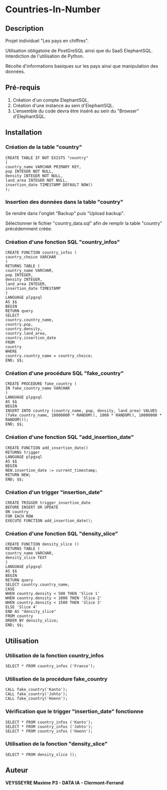 # Countries-In-Number

## **Description**

Projet individuel "Les pays en chiffres".

Utilisation obligatoire de PostGreSQL ainsi que du SaaS ElephantSQL. 
Interdiction de l'utilisation de Python.

Récolte d'informations basiques sur les pays ainsi que manipulation des données.


## **Pré-requis**

1. Création d'un compte ElephantSQL.
2. Création d'une instance au sein d'ElephantSQL.
3. L'ensemble du code devra être inséré au sein du "Browser" d'ElephantSQL.


## **Installation**

### Création de la table "country"

``` 
CREATE TABLE IF NOT EXISTS "country"
(
country_name VARCHAR PRIMARY KEY,
pop INTEGER NOT NULL,
density INTEGER NOT NULL,
land_area INTEGER NOT NULL,
insertion_date TIMESTAMP DEFAULT NOW()
); 
```

### Insertion des données dans la table "country"

Se rendre dans l'onglet "Backup" puis "Upload backup".

Sélectionner le fichier "country_data.sql" afin de remplir la table "country" précédemment créée.


### Création d'une fonction SQL "country_infos"

``` 
CREATE FUNCTION country_infos (
country_choice VARCHAR
) 
RETURNS TABLE (
country_name VARCHAR,
pop INTEGER,
density INTEGER,
land_area INTEGER,
insertion_date TIMESTAMP
) 
LANGUAGE plpgsql
AS $$
BEGIN
RETURN query
SELECT
country.country_name,
country.pop,
country.density,
country.land_area,
country.insertion_date
FROM
country
WHERE
country.country_name = country_choice;
END; $$; 
```


### Création d'une procédure SQL "fake_country"

``` 
CREATE PROCEDURE fake_country (
IN fake_country_name VARCHAR
)
LANGUAGE plpgsql
AS $$
BEGIN
INSERT INTO country (country_name, pop, density, land_area) VALUES (fake_country_name, 10000000 * RANDOM(), 1000 * RANDOM(), 10000000 * RANDOM());
END; $$; 
```


### Création d'une fonction SQL "add_insertion_date"

``` 
CREATE FUNCTION add_insertion_date()
RETURNS trigger 
LANGUAGE plpgsql
AS $$
BEGIN
NEW.insertion_date := current_timestamp;
RETURN NEW;
END; $$; 
```


### Création d'un trigger "insertion_date"

``` 
CREATE TRIGGER trigger_insertion_date
BEFORE INSERT OR UPDATE
ON country
FOR EACH ROW
EXECUTE FUNCTION add_insertion_date(); 
```


### Création d'une fonction SQL "density_slice"

``` 
CREATE FUNCTION density_slice ()
RETURNS TABLE (
country_name VARCHAR,
density_slice TEXT
)
LANGUAGE plpgsql
AS $$
BEGIN
RETURN query
SELECT country.country_name,
CASE
WHEN country.density < 500 THEN 'Slice 1'
WHEN country.density < 1000 THEN 'Slice 2'
WHEN country.density < 1500 THEN 'Slice 3'
ELSE 'Slice 4'
END AS "density_slice"
FROM country
ORDER BY density_slice;
END; $$; 
```


## **Utilisation**

### Utilisation de la fonction country_infos

```
SELECT * FROM country_infos ('France');
```


### Utilisation de la procédure fake_country

```
CALL fake_country('Kanto');
CALL fake_country('Johto');
CALL fake_country('Hoenn');
```


### Vérification que le trigger "insertion_date" fonctionne

```
SELECT * FROM country_infos ('Kanto');
SELECT * FROM country_infos ('Johto');
SELECT * FROM country_infos ('Hoenn');
```


### Utilisation de la fonction "density_slice"

```
SELECT * FROM density_slice ();
```


## **Auteur**

**VEYSSEYRE Maxime**
**P3 - DATA IA - Clermont-Ferrand**

